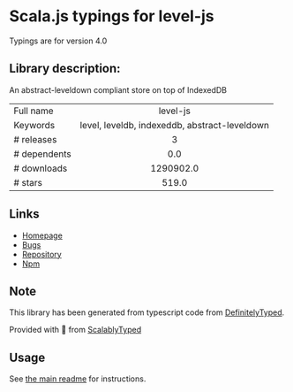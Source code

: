 
# Scala.js typings for level-js

Typings are for version 4.0

## Library description:
An abstract-leveldown compliant store on top of IndexedDB

|                    |                 |
| ------------------ | :-------------: |
| Full name          | level-js |
| Keywords           | level, leveldb, indexeddb, abstract-leveldown |
| # releases         | 3 |
| # dependents       | 0.0 |
| # downloads        | 1290902.0 |
| # stars            | 519.0 |

## Links
- [Homepage](https://github.com/Level/level-js)
- [Bugs](https://github.com/Level/level-js/issues)
- [Repository](https://github.com/Level/level-js)
- [Npm](https://www.npmjs.com/package/level-js)
    


## Note
This library has been generated from typescript code from [DefinitelyTyped](https://definitelytyped.org).

Provided with :purple_heart: from [ScalablyTyped](https://github.com/oyvindberg/ScalablyTyped)

## Usage
See [the main readme](../../readme.md) for instructions.


